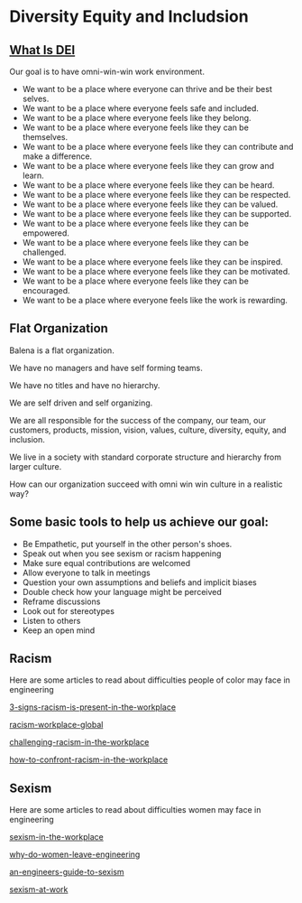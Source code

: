 # Diversity Equity and Includsion
## [What Is DEI](https://www.inclusionhub.com/articles/what-is-dei)

Our goal is to have omni-win-win work environment. 

* We want to be a place where everyone can thrive and be their best selves. 
* We want to be a place where everyone feels safe and included. 
* We want to be a place where everyone feels like they belong. 
* We want to be a place where everyone feels like they can be themselves. 
* We want to be a place where everyone feels like they can contribute and make a difference. 
* We want to be a place where everyone feels like they can grow and learn. 
* We want to be a place where everyone feels like they can be heard. 
* We want to be a place where everyone feels like they can be respected. 
* We want to be a place where everyone feels like they can be valued. 
* We want to be a place where everyone feels like they can be supported. 
* We want to be a place where everyone feels like they can be empowered. 
* We want to be a place where everyone feels like they can be challenged. 
* We want to be a place where everyone feels like they can be inspired. 
* We want to be a place where everyone feels like they can be motivated. 
* We want to be a place where everyone feels like they can be encouraged. 
* We want to be a place where everyone feels like the work is rewarding. 

## Flat Organization

Balena is a flat organization. 

We have no managers and have self forming teams. 

We have no titles and have no hierarchy.

We are self driven and self organizing. 

We are all responsible for the success of the company, our team, our customers, products, mission, vision, values, culture, diversity, equity, and inclusion.

We live in a society with standard corporate structure and hierarchy from larger culture. 

How can our organization succeed with omni win win culture in a realistic way?

## Some basic tools to help us achieve our goal:

* Be Empathetic, put yourself in the other person's shoes.
* Speak out when you see sexism or racism happening
* Make sure equal contributions are welcomed
* Allow everyone to talk in meetings
* Question your own assumptions and beliefs and implicit biases
* Double check how your language might be perceived
* Reframe discussions
* Look out for stereotypes
* Listen to others
* Keep an open mind


## Racism

Here are some articles to read about difficulties people of color may face in engineering

[3-signs-racism-is-present-in-the-workplace](https://www.insightsforprofessionals.com/hr/employment-law/3-signs-racism-is-present-in-the-workplace)

[racism-workplace-global](https://www.catalyst.org/reports/racism-workplace-global/)

[challenging-racism-in-the-workplace](https://www.psychologytoday.com/us/blog/because-we-are-bad/202011/challenging-racism-in-the-workplace)

[how-to-confront-racism-in-the-workplace](https://www.forbes.com/sites/benjaminlaker/2020/12/01/how-to-confront-racism-in-the-workplace/?sh=5a9b7f4a3682)

## Sexism

Here are some articles to read about difficulties women may face in engineering

[sexism-in-the-workplace](https://www.uopeople.edu/blog/sexism-in-the-workplace/)

[why-do-women-leave-engineering](https://news.mit.edu/2016/why-do-women-leave-engineering-0615)

[an-engineers-guide-to-sexism](https://www.eetimes.com/an-engineers-guide-to-sexism/)

[sexism-at-work](https://www.progressivewomensleadership.com/sexism-at-work/)
